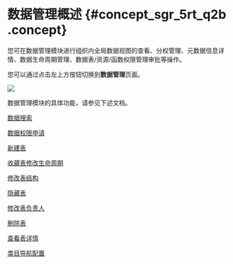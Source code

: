 # 数据管理概述 {#concept_sgr_5rt_q2b .concept}

您可在数据管理模块进行组织内全局数据视图的查看、分权管理、元数据信息详情、数据生命周期管理、数据表/资源/函数权限管理审批等操作。

您可以通过点击左上方按钮切换到**数据管理**页面。

![](http://static-aliyun-doc.oss-cn-hangzhou.aliyuncs.com/assets/img/16349/154453717934102_zh-CN.png)

数据管理模块的具体功能，请参见下述文档。

[数据搜索](intl.zh-CN/使用指南/数据管理/查找数据.md#)

[数据权限申请](intl.zh-CN/使用指南/数据管理/数据权限申请.md#)

[新建表](intl.zh-CN/使用指南/数据管理/创建表.md#)

[收藏表](intl.zh-CN/使用指南/数据管理/数据表管理.md#)[修改生命周期](intl.zh-CN/使用指南/数据管理/数据表管理.md#)

[修改表结构](intl.zh-CN/使用指南/数据管理/数据表管理.md#)

[隐藏表](intl.zh-CN/使用指南/数据管理/数据表管理.md#)

[修改表负责人](intl.zh-CN/使用指南/数据管理/数据表管理.md#)

[删除表](intl.zh-CN/使用指南/数据管理/数据表管理.md#)

[查看表详情](intl.zh-CN/使用指南/数据管理/表详情页介绍.md#)

[类目导航配置](intl.zh-CN/使用指南/数据管理/管理配置.md#)

